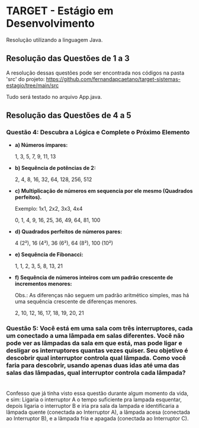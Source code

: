 # TARGET - Estágio em Desenvolvimento
Resolução utilizando a linguagem Java.
## Resolução das Questões de 1 a 3
A resolução dessas questões pode ser encontrada nos códigos na pasta 'src' do projeto: <https://github.com/fernandapcaetano/target-sistemas-estagio/tree/main/src>

Tudo será testado no arquivo App.java.

## Resolução das Questões de 4 a 5

### Questão 4: Descubra a Lógica e Complete o Próximo Elemento

- **a) Números ímpares:**
  
  1, 3, 5, 7, 9, 11, 13

- **b) Sequência de potências de 2:**
  
  2, 4, 8, 16, 32, 64, 128, 256, 512

- **c) Multiplicação de números em sequencia por ele mesmo (Quadrados perfeitos).**

    Exemplo: 1x1, 2x2, 3x3, 4x4
  
  0, 1, 4, 9, 16, 25, 36, 49, 64, 81, 100

- **d) Quadrados perfeitos de números pares:**
  
   4 (2²), 16 (4²), 36 (6²), 64 (8²), 100 (10²)


- **e) Sequência de Fibonacci:**
  
  1, 1, 2, 3, 5, 8, 13, 21

- **f) Sequência de números inteiros com um padrão crescente de incrementos menores:**

    Obs.: As diferenças não seguem um padrão aritmético simples, mas há uma sequência crescente de diferenças menores.
  
  2, 10, 12, 16, 17, 18, 19, 20, 21


### Questão 5: Você está em uma sala com três interruptores, cada um conectado a uma lâmpada em salas diferentes. Você não pode ver as lâmpadas da sala em que está, mas pode ligar e desligar os interruptores quantas vezes quiser. Seu objetivo é descobrir qual interruptor controla qual lâmpada. Como você faria para descobrir, usando apenas duas idas até uma das salas das lâmpadas, qual interruptor controla cada lâmpada?  

Confesso que já tinha visto essa questão durante algum momento da vida, e sim: Ligaria o interruptor A o tempo suficiente pra lampada esquentar, depois ligaria o interruptor B e iria pra sala da lampada e identificaria a lâmpada quente (conectada ao Interruptor A), a lâmpada acesa (conectada ao Interruptor B), e a lâmpada fria e apagada (conectada ao Interruptor C).

